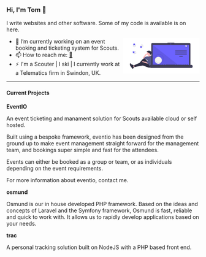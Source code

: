 ### Hi, I'm Tom 👋

I write websites and other software. Some of my code is available is on here. 

<img src="https://github.com/MrNoScript/MrNoScript/raw/master/undraw_code_thinking_1jeh.png" align="right" width="200px" />

- 🔭 I’m currently working on an event booking and ticketing system for Scouts. 
- 📫 How to reach me:  [📧](mailto:hello@tomroberts.uk)
- ⚡ I'm a Scouter | I ski | I currently work at a Telematics firm in Swindon, UK.

----

#### Current Projects

**EventIO**

An event ticketing and manament solution for Scouts available cloud or self hosted.

Built using a bespoke framework, eventio has been designed from the ground up to make event management straight forward for the management team, and bookings super simple and fast for the attendees.

Events can either be booked as a group or team, or as individuals depending on the event requirements.

For more information about eventio, contact me.

**osmund**

Osmund is our in house developed PHP framework. Based on the ideas and concepts of Laravel and the Symfony framework, Osmund is fast, reliable and quick to work with. It allows us to rapidly develop applications based on your needs.

**trac**

A personal tracking solution built on NodeJS with a PHP based front end.
